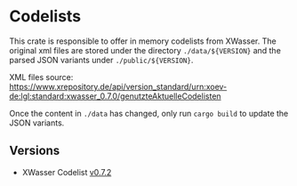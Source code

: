 # Codelists

This crate is responsible to offer in memory codelists from XWasser.
The original xml files are stored under the directory `./data/${VERSION}` and the parsed JSON variants under `./public/${VERSION}`.

XML files source: https://www.xrepository.de/api/version_standard/urn:xoev-de:lgl:standard:xwasser_0.7.0/genutzteAktuelleCodelisten

Once the content in `./data` has changed, only run `cargo build` to update the JSON variants.

## Versions

- XWasser Codelist [v0.7.2](./public/V0_7_2/README.md)